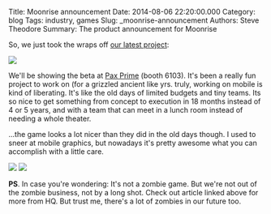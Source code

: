 Title: Moonrise announcement
Date: 2014-08-06 22:20:00.000
Category: blog
Tags: industry, games
Slug: _moonrise-announcement
Authors: Steve Theodore
Summary: The product announcement for Moonrise

So, we just took the wraps off [our latest project](http://undeadlabs.com/2014/08/news/moonrise/):  


[![](http://undeadlabs.com/wp-content/uploads/2014/08/Moonrise02.jpg)](http://undeadlabs.com/wp-content/uploads/2014/08/Moonrise02.jpg)

  
We'll be showing the beta at [Pax Prime](http://prime.paxsite.com/) (booth 6103).  It's been a really fun project to work on (for a grizzled ancient like yrs. truly, working on mobile is kind of liberating. It's like the old days of limited budgets and tiny teams.  Its so nice to get something from concept to execution in 18 months instead of 4 or 5 years, and with a team that can meet in a lunch room instead of needing a whole theater.  
  
...the game looks a lot nicer than they did in the old days though. I used to sneer at mobile graphics, but nowadays it's pretty awesome what you can accomplish with a little care.  

[![](http://4.bp.blogspot.com/-_fZyKqsKkGs/U-MKvBP9dcI/AAAAAAABIZk/hZpIULBgxLw/s1600/town.jpg)](http://4.bp.blogspot.com/-_fZyKqsKkGs/U-MKvBP9dcI/AAAAAAABIZk/hZpIULBgxLw/s1600/town.jpg)
[![](http://2.bp.blogspot.com/-X4uma6gxdB4/U-MKvJe7UPI/AAAAAAABIZo/CLjG8PIOglg/s1600/combat.jpg)](http://2.bp.blogspot.com/-X4uma6gxdB4/U-MKvJe7UPI/AAAAAAABIZo/CLjG8PIOglg/s1600/combat.jpg)

  
**PS**. In case you're wondering: It's not a zombie game.  But we're not out of the zombie business, not by a long shot. Check out article linked above for more from HQ.  But trust me, there's a lot of zombies in our future too. 

